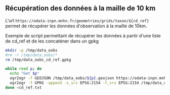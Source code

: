 ## Récupération des données à la maille de 10 km

L'url `https://odata-inpn.mnhn.fr/geometries/grids/taxon/${cd_ref}` permet de récupérer les données d'observation à la maille de 10km.

Exemple de script permettant de récupérer les données à partir d'une liste de cd_ref et de les concaténer dans un gpkg

```sh
mkdir -p /tmp/data_oobs
#rm -r /tmp/data_oobs/*
rm /tmp/data_oobs_cd_ref.gpkg

while read p; do
  echo "Get $p"
  ogr2ogr -f GEOJSON /tmp/data_oobs/${p}.geojson https://odata-inpn.mnhn.fr/geometries/grids/taxon/${p}
  ogr2ogr -f GPKG -append -s_srs EPSG:2154 -t_srs EPSG:2154 /tmp/data_oobs_cd_ref.gpkg -nln data -sql "SELECT *, ${p} as cd_ref FROM \"${p}\"" /tmp/data_oobs/${p}.geojson
done <cd_ref.txt 

```
